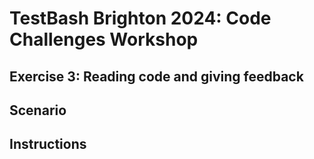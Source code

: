 # TestBash Brighton 2024: Code Challenges Workshop

## Exercise 3: Reading code and giving feedback

## Scenario

## Instructions
